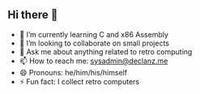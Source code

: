## Hi there 👋

<!--
**D3CL4NZ/D3CL4NZ** is a ✨ _special_ ✨ repository because its `README.md` (this file) appears on your GitHub profile.

Here are some ideas to get you started:

- 🔭 I’m currently working on ...
- 🌱 I’m currently learning ...
- 👯 I’m looking to collaborate on ...
- 🤔 I’m looking for help with ...
- 💬 Ask me about ...
- 📫 How to reach me: ...
- 😄 Pronouns: ...
- ⚡ Fun fact: ...
-->

- 🌱 I’m currently learning C and x86 Assembly
- 👯 I’m looking to collaborate on small projects
- 💬 Ask me about anything related to retro computing
- 📫 How to reach me: <sysadmin@declanz.me>
- 😄 Pronouns: he/him/his/himself
- ⚡ Fun fact: I collect retro computers
